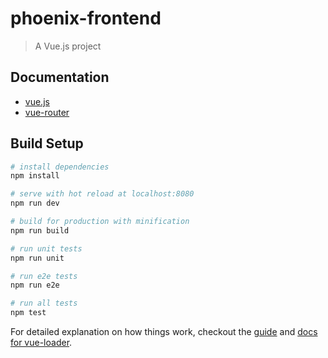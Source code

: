 # phoenix-frontend

> A Vue.js project

## Documentation
- [vue.js](http://cn.vuejs.org/guide/)
- [vue-router](http://vuejs.github.io/vue-router/zh-cn/index.html)

## Build Setup

``` bash
# install dependencies
npm install

# serve with hot reload at localhost:8080
npm run dev

# build for production with minification
npm run build

# run unit tests
npm run unit

# run e2e tests
npm run e2e

# run all tests
npm test
```

For detailed explanation on how things work, checkout the [guide](http://vuejs-templates.github.io/webpack/) and [docs for vue-loader](http://vuejs.github.io/vue-loader).

